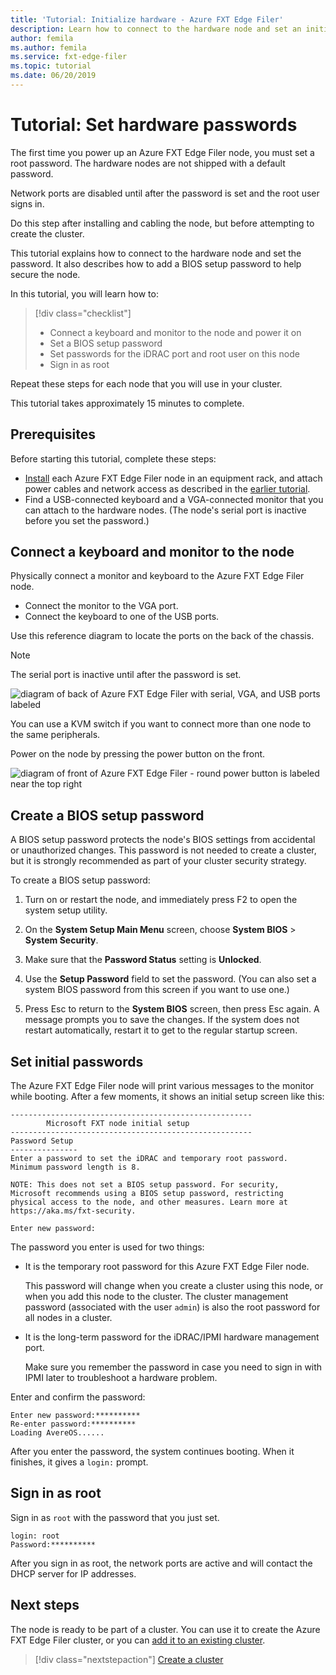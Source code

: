 ```yaml
---
title: 'Tutorial: Initialize hardware - Azure FXT Edge Filer'
description: Learn how to connect to the hardware node and set an initial password on Azure FXT Edge Filer nodes. 
author: femila
ms.author: femila
ms.service: fxt-edge-filer
ms.topic: tutorial
ms.date: 06/20/2019
---
```


# Tutorial: Set hardware passwords

The first time you power up an Azure FXT Edge Filer node, you must set a root password. The hardware nodes are not shipped with a default password.

Network ports are disabled until after the password is set and the root user signs in.

Do this step after installing and cabling the node, but before attempting to create the cluster.

This tutorial explains how to connect to the hardware node and set the password. It also describes how to add a BIOS setup password to help secure the node.

In this tutorial, you will learn how to:

> [!div class="checklist"]
>
> * Connect a keyboard and monitor to the node and power it on
> * Set a BIOS setup password
> * Set passwords for the iDRAC port and root user on this node
> * Sign in as root

Repeat these steps for each node that you will use in your cluster.

This tutorial takes approximately 15 minutes to complete.

## Prerequisites

Before starting this tutorial, complete these steps:

* [Install](install.md) each Azure FXT Edge Filer node in an equipment rack, and attach power cables and network access as described in the [earlier tutorial](network-power.md).
* Find a USB-connected keyboard and a VGA-connected monitor that you can attach to the hardware nodes. (The node's serial port is inactive before you set the password.)

## Connect a keyboard and monitor to the node

Physically connect a monitor and keyboard to the Azure FXT Edge Filer node.

* Connect the monitor to the VGA port.
* Connect the keyboard to one of the USB ports.

Use this reference diagram to locate the ports on the back of the chassis.

> [!NOTE]
> The serial port is inactive until after the password is set.

![diagram of back of Azure FXT Edge Filer with serial, VGA, and USB ports labeled](media/fxt-back-serial-vga-usb.png)

You can use a KVM switch if you want to connect more than one node to the same peripherals.

Power on the node by pressing the power button on the front.

![diagram of front of Azure FXT Edge Filer - round power button is labeled near the top right](media/fxt-front-annotated.png)

## Create a BIOS setup password

A BIOS setup password protects the node's BIOS settings from accidental or unauthorized changes. This password is not needed to create a cluster, but it is strongly recommended as part of your cluster security strategy.

To create a BIOS setup password:

1. Turn on or restart the node, and immediately press F2 to open the system setup utility.

1. On the **System Setup Main Menu** screen, choose **System BIOS** > **System Security**.

1. Make sure that the **Password Status** setting is **Unlocked**.

1. Use the **Setup Password** field to set the password. (You can also set a system BIOS password from this screen if you want to use one.)

1. Press Esc to return to the **System BIOS** screen, then press Esc again. A message prompts you to save the changes. If the system does not restart automatically, restart it to get to the regular startup screen.<!-- how to exit this mode/do you need to reboot to get to the initial setup screen? -->

## Set initial passwords

The Azure FXT Edge Filer node will print various messages to the monitor while booting. After a few moments, it shows an initial setup screen like this:

```
------------------------------------------------------
        Microsoft FXT node initial setup
------------------------------------------------------
Password Setup
---------------
Enter a password to set the iDRAC and temporary root password.
Minimum password length is 8.

NOTE: This does not set a BIOS setup password. For security,
Microsoft recommends using a BIOS setup password, restricting
physical access to the node, and other measures. Learn more at
https://aka.ms/fxt-security.

Enter new password:

```

The password you enter is used for two things:

* It is the temporary root password for this Azure FXT Edge Filer node.

  This password will change when you create a cluster using this node, or when you add this node to the cluster. The cluster management password (associated with the user ``admin``) is also the root password for all nodes in a cluster.

* It is the long-term password for the iDRAC/IPMI hardware management port.

  Make sure you remember the password in case you need to sign in with IPMI later to troubleshoot a hardware problem.

Enter and confirm the password:

```
Enter new password:**********
Re-enter password:**********
Loading AvereOS......
```

After you enter the password, the system continues booting. When it finishes, it gives a ``login:`` prompt.

## Sign in as root

Sign in as ``root`` with the password that you just set.

```
login: root
Password:**********
```

After you sign in as root, the network ports are active and will contact the DHCP server for IP addresses.

## Next steps

The node is ready to be part of a cluster. You can use it to create the Azure FXT Edge Filer cluster, or you can [add it to an existing cluster](add-nodes.md).

> [!div class="nextstepaction"]
> [Create a cluster](cluster-create.md)
